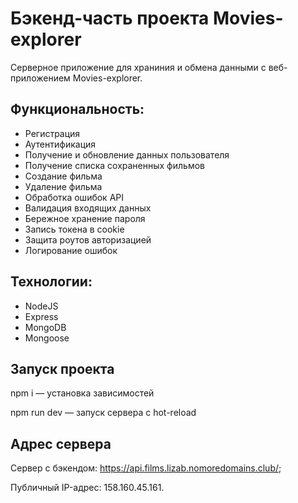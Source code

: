 # Бэкенд-часть проекта Movies-explorer
Cерверное приложение для храниния и обмена данными с веб-приложением Movies-explorer.

## Функциональность:
- Регистрация
- Аутентификация
- Получение и обновление данных пользователя
- Получение списка сохраненных фильмов
- Создание фильма
- Удаление фильма
- Обработка ошибок API
- Валидация входящих данных
- Бережное хранение пароля
- Запись токена в cookie
- Защита роутов авторизацией
- Логирование ошибок

## Технологии:
- NodeJS
- Express
- MongoDB
- Mongoose

## Запуск проекта
npm i — установка зависимостей

npm run dev — запуск сервера с hot-reload

## Адрес сервера
Сервер с бэкендом: https://api.films.lizab.nomoredomains.club/;

Публичный IP-адрес: 158.160.45.161.
